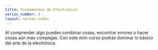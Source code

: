```yaml
---
title: Fundamentos de Electronica
series_number: 4
layout: series-index
---
```


Al comprender algo puedes combinar cosas, encontrar errores o hacer cosas aún más complejas. Con este mini-curso podrás dominar lo básico del arte de la electrónica.
